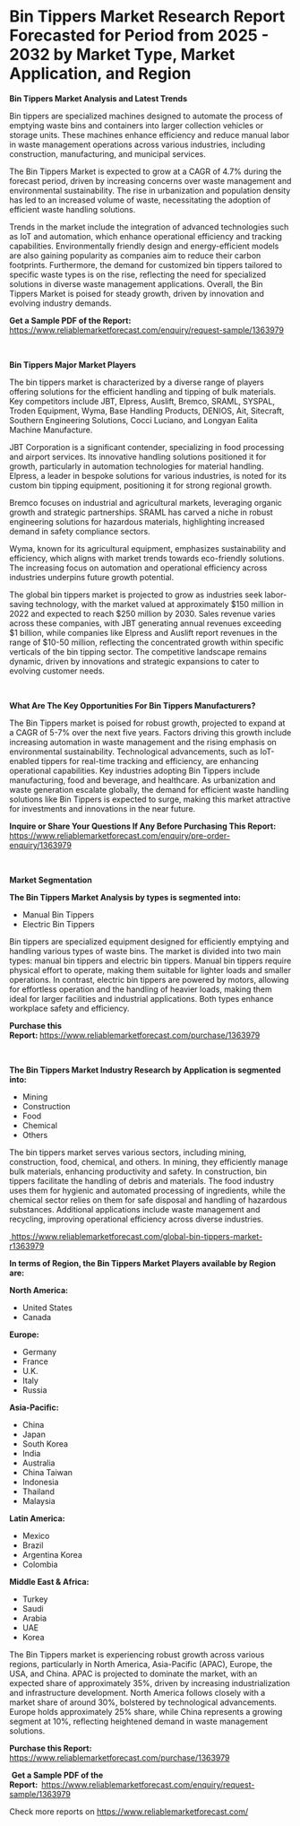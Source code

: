 <p><h1>Bin Tippers Market Research Report Forecasted for Period from 2025 -  2032 by Market Type, Market Application, and Region</h1></p><p><strong>Bin Tippers Market Analysis and Latest Trends</strong></p>
<p><p>Bin tippers are specialized machines designed to automate the process of emptying waste bins and containers into larger collection vehicles or storage units. These machines enhance efficiency and reduce manual labor in waste management operations across various industries, including construction, manufacturing, and municipal services. </p><p>The Bin Tippers Market is expected to grow at a CAGR of 4.7% during the forecast period, driven by increasing concerns over waste management and environmental sustainability. The rise in urbanization and population density has led to an increased volume of waste, necessitating the adoption of efficient waste handling solutions. </p><p>Trends in the market include the integration of advanced technologies such as IoT and automation, which enhance operational efficiency and tracking capabilities. Environmentally friendly design and energy-efficient models are also gaining popularity as companies aim to reduce their carbon footprints. Furthermore, the demand for customized bin tippers tailored to specific waste types is on the rise, reflecting the need for specialized solutions in diverse waste management applications. Overall, the Bin Tippers Market is poised for steady growth, driven by innovation and evolving industry demands.</p></p>
<p><strong>Get a Sample PDF of the Report:&nbsp;</strong> <a href="https://www.reliablemarketforecast.com/enquiry/request-sample/1363979?utm_campaign=3431&utm_medium=2&utm_source=Github&utm_content=ia&utm_term=10042025&utm_id=bin-tippers">https://www.reliablemarketforecast.com/enquiry/request-sample/1363979</a></p>
<p>&nbsp;</p>
<p><strong>Bin Tippers Major Market Players</strong></p>
<p><p>The bin tippers market is characterized by a diverse range of players offering solutions for the efficient handling and tipping of bulk materials. Key competitors include JBT, Elpress, Auslift, Bremco, SRAML, SYSPAL, Troden Equipment, Wyma, Base Handling Products, DENIOS, Ait, Sitecraft, Southern Engineering Solutions, Cocci Luciano, and Longyan Ealita Machine Manufacture.</p><p>JBT Corporation is a significant contender, specializing in food processing and airport services. Its innovative handling solutions positioned it for growth, particularly in automation technologies for material handling. Elpress, a leader in bespoke solutions for various industries, is noted for its custom bin tipping equipment, positioning it for strong regional growth.</p><p>Bremco focuses on industrial and agricultural markets, leveraging organic growth and strategic partnerships. SRAML has carved a niche in robust engineering solutions for hazardous materials, highlighting increased demand in safety compliance sectors.</p><p>Wyma, known for its agricultural equipment, emphasizes sustainability and efficiency, which aligns with market trends towards eco-friendly solutions. The increasing focus on automation and operational efficiency across industries underpins future growth potential.</p><p>The global bin tippers market is projected to grow as industries seek labor-saving technology, with the market valued at approximately $150 million in 2022 and expected to reach $250 million by 2030. Sales revenue varies across these companies, with JBT generating annual revenues exceeding $1 billion, while companies like Elpress and Auslift report revenues in the range of $10-50 million, reflecting the concentrated growth within specific verticals of the bin tipping sector. The competitive landscape remains dynamic, driven by innovations and strategic expansions to cater to evolving customer needs.</p></p>
<p>&nbsp;</p>
<p><strong>What Are The Key Opportunities For Bin Tippers Manufacturers?</strong></p>
<p><p>The Bin Tippers market is poised for robust growth, projected to expand at a CAGR of 5-7% over the next five years. Factors driving this growth include increasing automation in waste management and the rising emphasis on environmental sustainability. Technological advancements, such as IoT-enabled tippers for real-time tracking and efficiency, are enhancing operational capabilities. Key industries adopting Bin Tippers include manufacturing, food and beverage, and healthcare. As urbanization and waste generation escalate globally, the demand for efficient waste handling solutions like Bin Tippers is expected to surge, making this market attractive for investments and innovations in the near future.</p></p>
<p><strong>Inquire or Share Your Questions If Any Before Purchasing This Report:</strong> <a href="https://www.reliablemarketforecast.com/enquiry/pre-order-enquiry/1363979?utm_campaign=3431&utm_medium=2&utm_source=Github&utm_content=ia&utm_term=10042025&utm_id=bin-tippers">https://www.reliablemarketforecast.com/enquiry/pre-order-enquiry/1363979</a></p>
<p>&nbsp;</p>
<p><strong>Market Segmentation</strong></p>
<p><strong>The Bin Tippers Market Analysis by types is segmented into:</strong></p>
<p><ul><li>Manual Bin Tippers</li><li>Electric Bin Tippers</li></ul></p>
<p><p>Bin tippers are specialized equipment designed for efficiently emptying and handling various types of waste bins. The market is divided into two main types: manual bin tippers and electric bin tippers. Manual bin tippers require physical effort to operate, making them suitable for lighter loads and smaller operations. In contrast, electric bin tippers are powered by motors, allowing for effortless operation and the handling of heavier loads, making them ideal for larger facilities and industrial applications. Both types enhance workplace safety and efficiency.</p></p>
<p><strong>Purchase this Report:&nbsp;</strong><a href="https://www.reliablemarketforecast.com/purchase/1363979?utm_campaign=3431&utm_medium=2&utm_source=Github&utm_content=ia&utm_term=10042025&utm_id=bin-tippers">https://www.reliablemarketforecast.com/purchase/1363979</a></p>
<p>&nbsp;</p>
<p><strong>The Bin Tippers Market Industry Research by Application is segmented into:</strong></p>
<p><ul><li>Mining</li><li>Construction</li><li>Food</li><li>Chemical</li><li>Others</li></ul></p>
<p><p>The bin tippers market serves various sectors, including mining, construction, food, chemical, and others. In mining, they efficiently manage bulk materials, enhancing productivity and safety. In construction, bin tippers facilitate the handling of debris and materials. The food industry uses them for hygienic and automated processing of ingredients, while the chemical sector relies on them for safe disposal and handling of hazardous substances. Additional applications include waste management and recycling, improving operational efficiency across diverse industries.</p></p>
<p><a href="https://www.reliablemarketforecast.com/global-bin-tippers-market-r1363979?utm_campaign=3431&utm_medium=2&utm_source=Github&utm_content=ia&utm_term=10042025&utm_id=bin-tippers">&nbsp;https://www.reliablemarketforecast.com/global-bin-tippers-market-r1363979</a></p>
<p><strong>In terms of Region, the Bin Tippers Market Players available by Region are:</strong></p>
<p>
    <p> <strong> North America: </strong>
        <ul>
            <li>United States</li>
            <li>Canada</li>
        </ul>
        </p> 
    <p> <strong> Europe: </strong>
        <ul>
            <li>Germany</li>
            <li>France</li>
            <li>U.K.</li>
            <li>Italy</li>
            <li>Russia</li>
        </ul>
        </p> 
    <p> <strong> Asia-Pacific: </strong>
        <ul>
            <li>China</li>
            <li>Japan</li>
            <li>South Korea</li>
            <li>India</li>
            <li>Australia</li>
            <li>China Taiwan</li>
            <li>Indonesia</li>
            <li>Thailand</li>
            <li>Malaysia</li>
        </ul>
        </p> 
    <p> <strong> Latin America: </strong>
        <ul>
            <li>Mexico</li>
            <li>Brazil</li>
            <li>Argentina Korea</li>
            <li>Colombia</li>
        </ul>
        </p> 
    <p> <strong> Middle East & Africa: </strong>
        <ul>
            <li>Turkey</li>
            <li>Saudi</li>
            <li>Arabia</li>
            <li>UAE</li>
            <li>Korea</li>
        </ul>
    </p>
    </p>
<p><p>The Bin Tippers market is experiencing robust growth across various regions, particularly in North America, Asia-Pacific (APAC), Europe, the USA, and China. APAC is projected to dominate the market, with an expected share of approximately 35%, driven by increasing industrialization and infrastructure development. North America follows closely with a market share of around 30%, bolstered by technological advancements. Europe holds approximately 25% share, while China represents a growing segment at 10%, reflecting heightened demand in waste management solutions.</p></p>
<p><strong>Purchase this Report: </strong><a href="https://www.reliablemarketforecast.com/purchase/1363979?utm_campaign=3431&utm_medium=2&utm_source=Github&utm_content=ia&utm_term=10042025&utm_id=bin-tippers">https://www.reliablemarketforecast.com/purchase/1363979</a></p>
<p>&nbsp;<strong>Get a Sample PDF of the Report:&nbsp;&nbsp;</strong><a href="https://www.reliablemarketforecast.com/enquiry/request-sample/1363979?utm_campaign=3431&utm_medium=2&utm_source=Github&utm_content=ia&utm_term=10042025&utm_id=bin-tippers">https://www.reliablemarketforecast.com/enquiry/request-sample/1363979</a></p>
<p><strong></strong></p>
<p>Check more reports on <a href="https://www.reliablemarketforecast.com/?utm_campaign=3431&utm_medium=2&utm_source=Github&utm_content=ia&utm_term=10042025&utm_id=bin-tippers">https://www.reliablemarketforecast.com/</a></p>